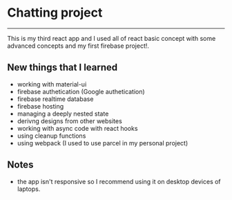 # Chatting project

---

This is my third react app and I used all of react basic concept with some advanced concepts and my first firebase project!.

## New things that I learned

- working with material-ui
- firebase authetication (Google authetication)
- firebase realtime database
- firebase hosting
- managing a deeply nested state
- derivng designs from other websites
- working with async code with react hooks
- using cleanup functions
- using webpack (I used to use parcel in my personal project)

## Notes

- the app isn't responsive so I recommend using it on desktop devices of laptops.
